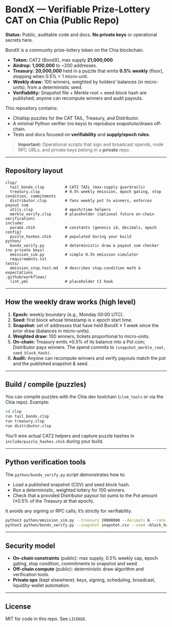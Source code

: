 # BondX — Verifiable Prize-Lottery CAT on Chia (Public Repo)

**Status:** Public, auditable code and docs. **No private keys** or operational secrets here.

BondX is a community prize-lottery token on the Chia blockchain.

- **Token:** CAT2 (BondX), max supply **21,000,000**.
- **Airdrop:** **1,000,000** to ~200 addresses.
- **Treasury:** **20,000,000** held in a puzzle that emits **0.5% weekly** (floor), stopping when 0.5% < 1 micro-unit.
- **Weekly draw:** 100 winners, weighted by holders’ balances (in micro-units), from a deterministic seed.
- **Verifiability:** Snapshot file + Merkle root + seed block hash are published; anyone can recompute winners and audit payouts.

This repository contains:

- Chialisp puzzles for the CAT TAIL, Treasury, and Distributor.
- A minimal Python verifier (no keys) to reproduce snapshots/draws off-chain.
- Tests and docs focused on **verifiability** and **supply/epoch rules**.

> **Important:** Operational scripts that sign and broadcast spends, node RPC URLs, and private keys belong in a **private** repo.

---

## Repository layout

```text
clsp/
  tail_bondx.clsp         # CAT2 TAIL (max-supply guardrails)
  treasury.clsp           # 0.5% weekly emission, epoch gating, stop condition, commitments
  distributor.clsp        # fans weekly pot to winners, enforces payout sum
  utils.clsp              # epoch/time helpers
  merkle_verify.clsp      # placeholder (optional future on-chain verification)
include/
  params.chik             # constants (genesis id, decimals, epoch config)
  puzzle_hashes.chik      # populated during your build
python/
  bondx_verify.py         # deterministic draw & payout sum checker (no private keys)
  emission_sim.py         # simple 0.5% emission simulator
  requirements.txt
tests/
  emission_stop.test.md   # describes stop-condition math & expectations
.github/workflows/
  lint.yml                # placeholder CI hook
```

---

## How the weekly draw works (high level)

1. **Epoch:** weekly boundary (e.g., Monday 00:00 UTC).
2. **Seed:** first block whose timestamp is ≥ epoch start time.
3. **Snapshot:** set of addresses that have held BondX ≥ 1 week since the prior draw (balances in micro-units).
4. **Weighted draw:** 100 winners, tickets proportional to micro-units.
5. **On-chain:** Treasury emits ≤0.5% of its balance into a Pot coin; Distributor pays winners. The spend commits to `(snapshot_merkle_root, seed_block_hash)`.
6. **Audit:** Anyone can recompute winners and verify payouts match the pot and the published snapshot & seed.

---

## Build / compile (puzzles)

You can compile puzzles with the Chia dev toolchain (`clvm_tools` or via the Chia repo). Example:

```bash
cd clsp
run tail_bondx.clsp
run treasury.clsp
run distributor.clsp
```

You’ll wire actual CAT2 helpers and capture puzzle hashes in `include/puzzle_hashes.chik` during your build.

---

## Python verification tools

The `python/bondx_verify.py` script demonstrates how to:

- Load a published snapshot (CSV) and seed block hash.
- Run a deterministic, weighted lottery for 100 winners.
- Check that a provided Distributor payout list sums to the Pot amount (≤0.5% of the Treasury at that epoch).

It avoids any signing or RPC calls; it’s strictly for verifiability.

```bash
python3 python/emission_sim.py --treasury 20000000 --decimals 6 --rate 0.005
python3 python/bondx_verify.py --snapshot snapshot.csv --seed <block_hash> --winners winners.csv --pot 100000.0
```

---

## Security model

- **On-chain constraints** (public): max supply, 0.5% weekly cap, epoch gating, stop condition, commitments to snapshot and seed.
- **Off-chain compute** (public): deterministic draw algorithm and verification tools.
- **Private ops** (kept elsewhere): keys, signing, scheduling, broadcast, liquidity-wallet automation.

---

## License

MIT for code in this repo. See `LICENSE`.
